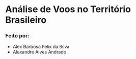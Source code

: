 # Análise de Voos no Território Brasileiro

### Feito por:
 - Alex Barbosa Felix da Silva
 - Alexandre Alves Andrade

